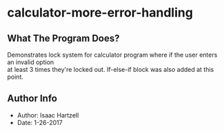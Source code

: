 # calculator-more-error-handling

## What The Program Does?
Demonstrates lock system for calculator program where if the user enters an invalid option\
at least 3 times they're locked out. If-else-if block was also added at this point.

## Author Info
- Author: Isaac Hartzell
- Date: 1-26-2017

